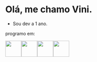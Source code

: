 # Olá, me chamo Vini.

- Sou dev a 1 ano.

<p>programo em:</p>
<img loading='lazy' width='50' height='50' src="https://cdn.jsdelivr.net/gh/devicons/devicon/icons/javascript/javascript-original.svg" /><img loading='lazy' width='50' height='50' src="https://cdn.jsdelivr.net/gh/devicons/devicon/icons/python/python-original.svg" /><img loading='lazy' width='50' height='50' src="https://cdn.jsdelivr.net/gh/devicons/devicon/icons/cplusplus/cplusplus-original.svg" /><img loading='lazy' width='50' height='50' src="https://cdn.jsdelivr.net/gh/devicons/devicon/icons/java/java-original.svg" />



          

          
